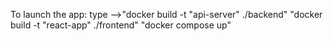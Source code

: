 To launch the app:
  type -->"docker build -t "api-server" ./backend" 
          "docker build -t "react-app" ./frontend"
          "docker compose up"

